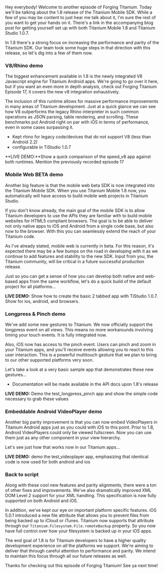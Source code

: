 Hey everybody! Welcome to another episode of Forging Titanium. Today we'll be talking about the 1.8 release of the Titanium Mobile SDK. While a few of you may be content to just hear me talk about it, I'm sure the rest of you want to get your hands on it. There's a link in the accompanying blog post for getting yourself set up with both Titanium Mobile 1.8 and Titanium Studio 1.0.7.In 1.8 there's a strong focus on increasing the performance and parity of the Titanium SDK. Our team took some huge steps in that direction with this release, so let's dig into a few of them now.### V8/Rhino demo ###The biggest enhancement available in 1.8 is the newly integrated V8 Javascript engine for Titanium Android apps. We're going to go over it here, but if you want an even more in depth analysis, check out Forging Titanium Episode 17, it covers the new v8 integration exhaustively.The inclusion of this runtime allows for massive performance improvements in many areas of Titanium development. Just at a quick glance we can see how V8 outperforms the legacy Rhino interpreter in such common operations as JSON parsing, table rendering, and scrolling. These benchmarks put Android right on par with iOS in terms of performance, even in some cases surpassing it. * Kept rhino for legacy code/devices that do not support V8 (less than Android 2.2)* configurable in TiStudio 1.0.7**LIVE DEMO:**Show a quick comparison of the speed_v8 app against both runtimes. Mention the previously recorded episode 17### Mobile Web BETA demo ###Another big feature is that the mobile web beta SDK is now integrated into the Titanium Mobile SDK. When you use Titanium Mobile 1.8 now, you automatically will have access to build mobile web projects in Titanium Studio.If you don't know already, the main goal of the mobile SDK is to allow Titanium developers to use the APIs they are familiar with to build mobile websites for HTML5 compliant browsers. The goal is to be able to deliver not only native apps to iOS and Android from a single code base, but also now to the browser. With this you can seamlessly extend the reach of your Titanium code.As I've already stated, mobile web is currently in beta. For this reason, it's expected there may be a few bumps on the road in developing with it as we continue to add features and stability to the new SDK. Input from you, the Titanium community, will be critical in a future successful production release.Just so you can get a sense of how you can develop both native and web-based apps from the same workflow, let's do a quick build of the default project for all platforms... **LIVE DEMO:** Show how to create the basic 2 tabbed app with TiStudio 1.0.7. Show for ios, android, and browsers.### Longpress & Pinch demo ###We've add some new gestures to Titanium. We now officially support the longpress event on all views. This means no more workarounds involving timing your touch events. It is fully integrated now. Also, iOS now has access to the pinch event. Users can pinch and zoom in your Titanium apps, and you'll receive events allowing you to react to this user interaction. This is a powerful multitouch gesture that we plan to bring to our other supported platforms very soon.Let's take a look at a very basic sample app that demonstrates these new gestures...* Documentation will be made available in the API docs upon 1.8's release**LIVE DEMO:** Demo the test_longpress_pinch app and show the simple code necessary to grab these values### Embeddable Android VideoPlayer demo ###Another big parity improvement is that you can now embed VideoPlayers in Titanium Android apps just as you could with iOS to this point. Prior to 1.8, Android VideoPlayers could only be viewed fullscreen. Now you can use them just as any other component in your view hierarchy.Let's see just how that works now in our Titanium apps...**LIVE DEMO:** demo the test_videoplayer app, emphasizing that identical code is now used for both android and ios### Back to script ###Along with these cool new features and parity alignments, there were a ton of other fixes and improvements. We've also dramatically improved XML DOM Level 2 support for your XML handling. This specification is now fully supported on both Android and iOS. In addition, we've kept our eye on important platform specific features. iOS 5.0.1 introduced a new file attribute that allows you to prevent files from being backed up to iCloud or iTunes. Titanium now supports that attribute through our `Titanium.Filesystem.File.remoteBackup` property. So you now have full control over how your filesystem is backed up in your iOS apps.The end goal of 1.8 is for Titanium developers to have a higher quality development experience on _all_ the platforms we support. We're aiming to deliver that through careful attention to performance and parity. We intend to maintain this focus through all our future releases as well.Thanks for checking out this episode of Forging Titanium! See ya next time!